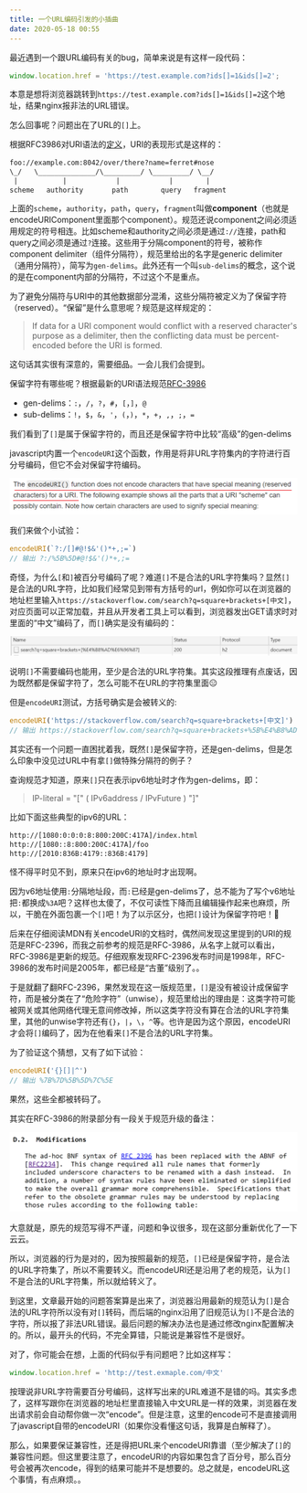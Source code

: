 ```yaml
---
title: 一个URL编码引发的小插曲
date: 2020-05-18 00:55
---
```


最近遇到一个跟URL编码有关的bug，简单来说是有这样一段代码：

```js
window.location.href = 'https://test.example.com?ids[]=1&ids[]=2';
```

本意是想将浏览器跳转到`https://test.example.com?ids[]=1&ids[]=2`这个地址，结果nginx报非法的URL错误。

怎么回事呢？问题出在了URL的`[]`上。

根据RFC3986对URI语法的[定义](https://tools.ietf.org/html/rfc3986#section-3)，URI的表现形式是这样的：

```
foo://example.com:8042/over/there?name=ferret#nose
\_/   \______________/\_________/ \_________/ \__/
 |           |            |            |        |
scheme   authority       path        query   fragment
```

上面的`scheme`，`authority`，`path`，`query`，`fragment`叫做**component**（也就是encodeURIComponent里面那个component）。规范还说component之间必须适用规定的符号相连。比如scheme和authority之间必须是通过`://`连接，path和query之间必须是通过`?`连接。这些用于分隔component的符号，被称作component delimiter（组件分隔符），规范里给出的名字是generic delimiter（通用分隔符），简写为`gen-delims`。此外还有一个叫`sub-delims`的概念，这个说的是在component内部的分隔符，不过这个不是重点。

为了避免分隔符与URI中的其他数据部分混淆，这些分隔符被定义为了保留字符（reserved）。“保留”是什么意思呢？规范是这样规定的：

> If data for a URI component would conflict with a reserved
   character's purpose as a delimiter, then the conflicting data must be
   percent-encoded before the URI is formed.

这句话其实很有深意的，需要细品。一会儿我们会提到。

保留字符有哪些呢？根据最新的URI语法规范[RFC-3986](https://tools.ietf.org/html/rfc3986#section-2.2)

- gen-delims：`:`，`/`，`?`，`#`，`[`，`]`，`@`
- sub-delims：`!`，`$`，`&`，`'`，`(`，`)`，`*`，`+`，`,`，`;`，`=`

我们看到了`[]`是属于保留字符的，而且还是保留字符中比较“高级”的gen-delims

javascript内置一个`encodeURI`这个函数，作用是将非URL字符集内的字符进行百分号编码，但它不会对保留字符编码。

![](./encode_uri_description.png)

我们来做个小试验：

```js
encodeURI(`?:/[]#@!$&'()*+,;=`)
// 输出 ?:/%5B%5D#@!$&'()*+,;=
```

奇怪，为什么`[`和`]`被百分号编码了呢？难道`[]`不是合法的URL字符集吗？显然`[]`是合法的URL字符，比如我们经常见到带有方括号的url，例如你可以在浏览器的地址栏里输入`https://stackoverflow.com/search?q=square+brackets+[中文]`，对应页面可以正常加载，并且从开发者工具上可以看到，浏览器发出GET请求时对里面的“中文”编码了，而`[]`确实是没有编码的：

![](./reserved_bracket.png)

说明`[]`不需要编码也能用，至少是合法的URL字符集。其实这段推理有点废话，因为既然都是保留字符了，怎么可能不在URL的字符集里面😑

但是`encodeURI`测试，方括号确实是会被转义的:

```js
encodeURI('https://stackoverflow.com/search?q=square+brackets+[中文]')
// 输出 https://stackoverflow.com/search?q=square+brackets+%5B%E4%B8%AD%E6%96%87%5D
```

其实还有一个问题一直困扰着我，既然`[]`是保留字符，还是gen-delims，但是怎么印象中没见过URL中有拿`[]`做特殊分隔符的例子？

查询规范才知道，原来`[]`只在表示ipv6地址时才作为gen-delims，即：

> IP-literal    = "[" ( IPv6address / IPvFuture  ) "]"

比如下面这些典型的ipv6的URL：

```
http://[1080:0:0:0:8:800:200C:417A]/index.html
http://[1080::8:800:200C:417A]/foo
http://[2010:836B:4179::836B:4179]
```

怪不得平时见不到，原来只在ipv6的地址时才出现啊。

因为v6地址使用`:`分隔地址段，而`:`已经是gen-delims了，总不能为了写个v6地址把`:`都换成`%3A`吧？这样也太傻了，不仅可读性下降而且编辑操作起来也麻烦，所以，干脆在外面包裹一个`[]`吧！为了以示区分，也把`[]`设计为保留字符吧！🤦

后来在仔细阅读MDN有关encodeURI的文档时，偶然间发现这里提到的URI的规范是RFC-2396，而我之前参考的规范是RFC-3986，从名字上就可以看出，RFC-3986是更新的规范。仔细观察发现RFC-2396发布时间是1998年，RFC-3986的发布时间是2005年，都已经是“古董”级别了。。

于是就翻了翻RFC-2396，果然发现在这一版规范里，`[]`是没有被设计成保留字符，而是被分类在了“危险字符”（unwise），规范里给出的理由是：这类字符可能被网关或其他网络代理无意间修改掉，所以这类字符没有算在合法的URL字符集里，其他的unwise字符还有`{}`，`|`，`\`，`^`等。也许是因为这个原因，encodeURI才会将`[]`编码了，因为在他看来`[]`不是合法的URL字符集。

为了验证这个猜想，又有了如下试验：

```js
encodeURI('{}[]|^')
// 输出 %7B%7D%5B%5D%7C%5E
```

果然，这些全都被转码了。

其实在RFC-3986的附录部分有一段关于规范升级的备注：

![](./rfc_2396_changelog.png)

大意就是，原先的规范写得不严谨，问题和争议很多，现在这部分重新优化了一下云云。

所以，浏览器的行为是对的，因为按照最新的规范，`[]`已经是保留字符，是合法的URL字符集了，所以不需要转义。而encodeURI还是沿用了老的规范，认为`[]`不是合法的URL字符集，所以就给转义了。

到这里，文章最开始的问题答案算是出来了，浏览器沿用最新的规范认为`[]`是合法的URL字符所以没有对`[]`转码，而后端的nginx沿用了旧规范认为`[]`不是合法的字符，所以报了非法URL错误。最后问题的解决办法也是通过修改nginx配置解决的。所以，最开头的代码，不完全算错，只能说是兼容性不是很好。

对了，你可能会在想，上面的代码似乎有问题吧？比如这样写：

```js
window.location.href = 'http://test.exmaple.com/中文'
```

按理说非URL字符需要百分号编码，这样写出来的URL难道不是错的吗。其实多虑了，这样写跟你在浏览器的地址栏里直接输入中文URL是一样的效果，浏览器在发出请求前会自动帮你做一次“encode”。但是注意，这里的encode可不是直接调用了javascript自带的encodeURI（如果你没看懂这句话，我算是白解释了）。

那么，如果要保证兼容性，还是得把URL来个encodeURI靠谱（至少解决了`[]`的兼容性问题。但这里要注意了，encodeURI的内容如果包含了百分号，那么百分号会被再次encode，得到的结果可能并不是想要的。总之就是，encodeURL这个事情，有点麻烦。。

